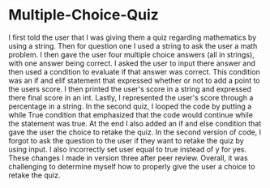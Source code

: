 # Multiple-Choice-Quiz
I first told the user that I was giving them a quiz regarding mathematics by using a string. Then for question one I used a string to ask the user a math problem. I then gave the user four multiple choice answers (all in strings), with one answer being correct. I asked the user to input there answer and then used a condition to evaluate if that answer was correct. This condition was an if and elif statement that expressed whether or not to add a point to the users score. I then printed the user's score in a string and expressed there final score in an int. Lastly, I represented the user's score through a percentage in a string. In the second quiz, I looped the code by putting a while True condition that emphasized that the code would continue while the statement was true. At the end I also added an if and else condition that gave the user the choice to retake the quiz. In the second version of code, I forgot to ask the question to the user if they want to retake the quiz by using input. I also incorrectly set user equal to true instead of y for yes. These changes I made in version three after peer review. Overall, it was challenging to determine myself how to properly give the user a choice to retake the quiz.


